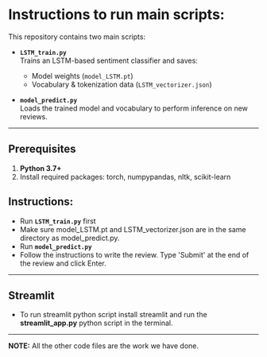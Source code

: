 # Instructions to run main scripts:

This repository contains two main scripts: 

- **`LSTM_train.py`**  
  Trains an LSTM-based sentiment classifier and saves:
  - Model weights (`model_LSTM.pt`)  
  - Vocabulary & tokenization data (`LSTM_vectorizer.json`)

- **`model_predict.py`**  
  Loads the trained model and vocabulary to perform inference on new reviews.

---

## Prerequisites

1. **Python 3.7+**  
2. Install required packages:
torch, numpypandas, nltk, scikit-learn

## Instructions:
- Run **`LSTM_train.py`**   first 
- Make sure model_LSTM.pt and LSTM_vectorizer.json are in the same directory as model_predict.py.
- Run **`model_predict.py`**  
- Follow the instructions to write the review. Type 'Submit' at the end of the review and click Enter. 

---
## Streamlit

- To run streamlit python script install streamlit and run the **streamlit_app.py**  python script in the terminal.

---

**NOTE:** All the other code files are the work we have done.
